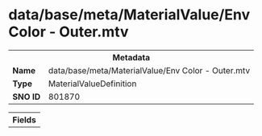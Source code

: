 <h1>data/base/meta/MaterialValue/Env Color - Outer.mtv</h1><table><tr><th colspan="100%">Metadata</th></tr><tr><td><b>Name</b></td><td>data/base/meta/MaterialValue/Env Color - Outer.mtv</td></tr><tr><td><b>Type</b></td><td>MaterialValueDefinition</td></tr><tr><td><b>SNO ID</b></td><td>801870</td></tr></table>

<table><tr><th colspan="100%">Fields</th></tr></table>

